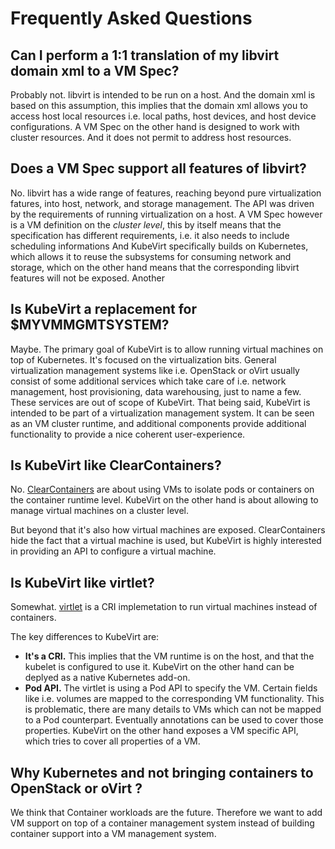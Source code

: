 # Frequently Asked Questions

## Can I perform a 1:1 translation of my libvirt domain xml to a VM Spec?

Probably not. libvirt is intended to be run on a host. And the domain xml is
based on this assumption, this implies that the domain xml allows you to access
host local resources i.e. local paths, host devices, and host device
configurations.
A VM Spec on the other hand is designed to work with cluster resources. And it
does not permit to address host resources.


## Does a VM Spec support all features of libvirt?

No. libvirt has a wide range of features, reaching beyond pure virtualization
fatures, into host, network, and storage management. The API was driven by the
requirements of running virtualization on a host.
A VM Spec however is a VM definition on the _cluster level_, this by itself
means that the specification has different requirements, i.e. it also needs to
include scheduling informations
And KubeVirt specifically builds on Kubernetes, which allows it to reuse the
subsystems for consuming network and storage, which on the other hand means
that the corresponding libvirt features will not be exposed.
Another


## Is KubeVirt a replacement for $MYVMMGMTSYSTEM?

Maybe. The primary goal of KubeVirt is to allow running virtual machines on
top of Kubernetes. It's focused on the virtualization bits.
General virtualization management systems like i.e. OpenStack or oVirt usually
consist of some additional services which take care of i.e. network management,
host provisioning, data warehousing, just to name a few. These services are out
of scope of KubeVirt.
That being said, KubeVirt is intended to be part of a virtualization management
system. It can be seen as an VM cluster runtime, and additional components
provide additional functionality to provide a nice coherent user-experience.


## Is KubeVirt like ClearContainers?

No. [ClearContainers](https://github.com/clearcontainers/runtime)
are about using VMs to isolate pods or containers on the container runtime
level.
KubeVirt on the other hand is about allowing to manage virtual machines on a
cluster level.

But beyond that it's also how virtual machines are exposed.
ClearContainers hide the fact that a virtual machine is used, but KubeVirt is
highly interested in providing an API to configure a virtual machine.


## Is KubeVirt like virtlet?

Somewhat. [virtlet](https://github.com/Mirantis/virtlet) is a CRI
implemetation to run virtual machines instead of containers.

The key differences to KubeVirt are:

- **It's a CRI.** This implies that the VM runtime is on the host, and that the
  kubelet is configured to use it.
  KubeVirt on the other hand can be deplyed as a native Kubernetes add-on.
- **Pod API.**  The virtlet is using a Pod API to specify the VM. Certain
  fields like i.e. volumes are mapped to the corresponding VM functionality.
  This is problematic, there are many details to VMs which can not be mapped
  to a Pod counterpart. Eventually annotations can be used to cover those
  properties.
  KubeVirt on the other hand exposes a VM specific API, which tries to cover
  all properties of a VM.


## Why Kubernetes and not bringing containers to OpenStack or oVirt ?

We think that Container workloads are the future. Therefore we want to add VM
support on top of a container management system instead of building container
support into a  VM management system.

